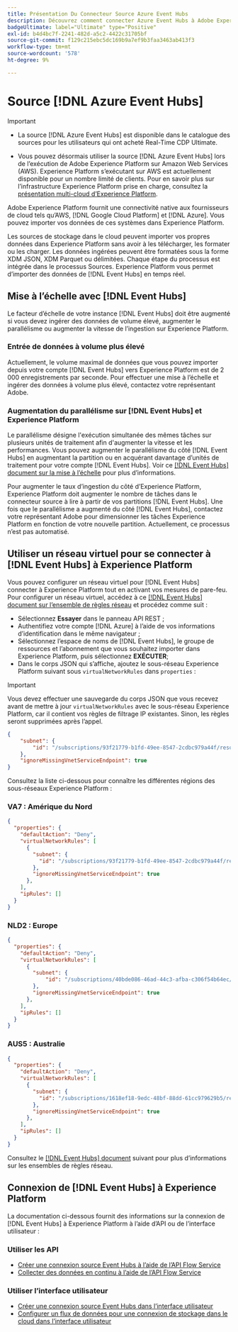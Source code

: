 ```yaml
---
title: Présentation Du Connecteur Source Azure Event Hubs
description: Découvrez comment connecter Azure Event Hubs à Adobe Experience Platform à l’aide d’API ou de l’interface utilisateur.
badgeUltimate: label="Ultimate" type="Positive"
exl-id: b4d4bc7f-2241-482d-a5c2-4422c31705bf
source-git-commit: f129c215ebc5dc169b9a7ef9b3faa3463ab413f3
workflow-type: tm+mt
source-wordcount: '578'
ht-degree: 9%

---
```


# Source [!DNL Azure Event Hubs]

>[!IMPORTANT]
>
>* La source [!DNL Azure Event Hubs] est disponible dans le catalogue des sources pour les utilisateurs qui ont acheté Real-Time CDP Ultimate.
>
>* Vous pouvez désormais utiliser la source [!DNL Azure Event Hubs] lors de l’exécution de Adobe Experience Platform sur Amazon Web Services (AWS). Experience Platform s’exécutant sur AWS est actuellement disponible pour un nombre limité de clients. Pour en savoir plus sur l’infrastructure Experience Platform prise en charge, consultez la [présentation multi-cloud d’Experience Platform](../../../landing/multi-cloud.md).

Adobe Experience Platform fournit une connectivité native aux fournisseurs de cloud tels qu’AWS, [!DNL Google Cloud Platform] et [!DNL Azure]. Vous pouvez importer vos données de ces systèmes dans Experience Platform.

Les sources de stockage dans le cloud peuvent importer vos propres données dans Experience Platform sans avoir à les télécharger, les formater ou les charger. Les données ingérées peuvent être formatées sous la forme XDM JSON, XDM Parquet ou délimitées. Chaque étape du processus est intégrée dans le processus Sources. Experience Platform vous permet d’importer des données de [!DNL Event Hubs] en temps réel.

## Mise à l’échelle avec [!DNL Event Hubs]

Le facteur d’échelle de votre instance [!DNL Event Hubs] doit être augmenté si vous devez ingérer des données de volume élevé, augmenter le parallélisme ou augmenter la vitesse de l’ingestion sur Experience Platform.

### Entrée de données à volume plus élevé

Actuellement, le volume maximal de données que vous pouvez importer depuis votre compte [!DNL Event Hubs] vers Experience Platform est de 2 000 enregistrements par seconde. Pour effectuer une mise à l’échelle et ingérer des données à volume plus élevé, contactez votre représentant Adobe.

### Augmentation du parallélisme sur [!DNL Event Hubs] et Experience Platform

Le parallélisme désigne l&#39;exécution simultanée des mêmes tâches sur plusieurs unités de traitement afin d&#39;augmenter la vitesse et les performances. Vous pouvez augmenter le parallélisme du côté [!DNL Event Hubs] en augmentant la partition ou en acquérant davantage d’unités de traitement pour votre compte [!DNL Event Hubs]. Voir ce [[!DNL Event Hubs] document sur la mise à l’échelle](https://docs.microsoft.com/en-us/azure/event-hubs/event-hubs-scalability) pour plus d’informations.

Pour augmenter le taux d’ingestion du côté d’Experience Platform, Experience Platform doit augmenter le nombre de tâches dans le connecteur source à lire à partir de vos partitions [!DNL Event Hubs]. Une fois que le parallélisme a augmenté du côté [!DNL Event Hubs], contactez votre représentant Adobe pour dimensionner les tâches Experience Platform en fonction de votre nouvelle partition. Actuellement, ce processus n’est pas automatisé.

## Utiliser un réseau virtuel pour se connecter à [!DNL Event Hubs] à Experience Platform

Vous pouvez configurer un réseau virtuel pour [!DNL Event Hubs] connecter à Experience Platform tout en activant vos mesures de pare-feu. Pour configurer un réseau virtuel, accédez à ce [[!DNL Event Hubs] document sur l’ensemble de règles réseau](https://learn.microsoft.com/en-us/azure/event-hubs/network-security) et procédez comme suit :

* Sélectionnez **Essayer** dans le panneau API REST ;
* Authentifiez votre compte [!DNL Azure] à l’aide de vos informations d’identification dans le même navigateur ;
* Sélectionnez l’espace de noms de [!DNL Event Hubs], le groupe de ressources et l’abonnement que vous souhaitez importer dans Experience Platform, puis sélectionnez **EXÉCUTER**;
* Dans le corps JSON qui s’affiche, ajoutez le sous-réseau Experience Platform suivant sous `virtualNetworkRules` dans `properties` :


>[!IMPORTANT]
>
>Vous devez effectuer une sauvegarde du corps JSON que vous recevez avant de mettre à jour `virtualNetworkRules` avec le sous-réseau Experience Platform, car il contient vos règles de filtrage IP existantes. Sinon, les règles seront supprimées après l’appel.


```json
{
    "subnet": {
        "id": "/subscriptions/93f21779-b1fd-49ee-8547-2cdbc979a44f/resourceGroups/ethos_12_prod_va7_network/providers/Microsoft.Network/virtualNetworks/ethos_12_prod_va7_network_10_19_144_0_22/subnets/ethos_12_prod_va7_network_10_19_144_0_22"
    },
    "ignoreMissingVnetServiceEndpoint": true
}
```

Consultez la liste ci-dessous pour connaître les différentes régions des sous-réseaux Experience Platform :

### VA7 : Amérique du Nord

```json
{
  "properties": {
    "defaultAction": "Deny",
    "virtualNetworkRules": [
      {
        "subnet": {
          "id": "/subscriptions/93f21779-b1fd-49ee-8547-2cdbc979a44f/resourceGroups/ethos_12_prod_va7_network/providers/Microsoft.Network/virtualNetworks/ethos_12_prod_va7_network_10_19_144_0_22/subnets/ethos_12_prod_va7_network_10_19_144_0_22"
        },
        "ignoreMissingVnetServiceEndpoint": true
      },
    ],
    "ipRules": []
  }
}
```

### NLD2 : Europe

```json
{
  "properties": {
    "defaultAction": "Deny",
    "virtualNetworkRules": [
      {
        "subnet": {
            "id": "/subscriptions/40bde086-46ad-44c3-afba-c306f54b64ec/resourceGroups/ethos_12_prod_nld2_network/providers/Microsoft.Network/virtualNetworks/ethos_12_prod_nld2-vnet/subnets/ethos_12_prod_nld2_network_10_20_40_0_23"
        }, 
        "ignoreMissingVnetServiceEndpoint": true
      },
    ],
    "ipRules": []
  }
}
```

### AUS5 : Australie

```json
{
  "properties": {
    "defaultAction": "Deny",
    "virtualNetworkRules": [
      {
        "subnet": {
          "id": "/subscriptions/1618ef18-9edc-48bf-88dd-61cc979629b5/resourceGroups/ethos_12_prod_aus5_network/providers/Microsoft.Network/virtualNetworks/ethos_12_prod_aus5-vnet/subnets/ethos_12_prod_aus5_network_10_21_116_0_22"
        },
        "ignoreMissingVnetServiceEndpoint": true
      },
    ],
    "ipRules": []
  }
}
```

Consultez le [[!DNL Event Hubs] document](https://learn.microsoft.com/en-us/azure/event-hubs/network-security) suivant pour plus d’informations sur les ensembles de règles réseau.

## Connexion de [!DNL Event Hubs] à Experience Platform

La documentation ci-dessous fournit des informations sur la connexion de [!DNL Event Hubs] à Experience Platform à l’aide d’API ou de l’interface utilisateur :

### Utiliser les API

* [Créer une connexion source Event Hubs à l’aide de l’API Flow Service](../../tutorials/api/create/cloud-storage/eventhub.md)
* [Collecter des données en continu à l’aide de l’API Flow Service](../../tutorials/api/collect/streaming.md)

### Utiliser l’interface utilisateur

* [Créer une connexion source Event Hubs dans l’interface utilisateur](../../tutorials/ui/create/cloud-storage/eventhub.md)
* [Configurer un flux de données pour une connexion de stockage dans le cloud dans l’interface utilisateur](../../tutorials/ui/dataflow/streaming/cloud-storage-streaming.md)
